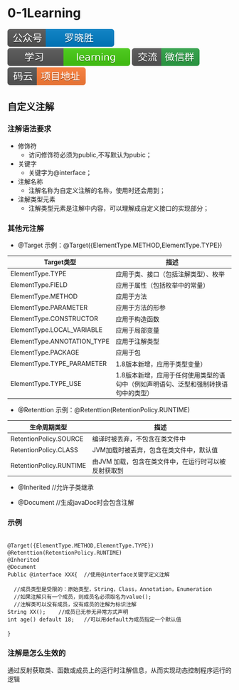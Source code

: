 # 0-1Learning

![alt text](../../static/common/svg/luoxiaosheng.svg "公众号")
![alt text](../../static/common/svg/luoxiaosheng_learning.svg "学习")
![alt text](../../static/common/svg/luoxiaosheng_wechat.svg "微信")
![alt text](../../static/common/svg/luoxiaosheng_gitee.svg "码云")

## 自定义注解

### 注解语法要求
* 修饰符
  * 访问修饰符必须为public,不写默认为pubic；
* 关键字
  * 关键字为@interface；
* 注解名称
  * 注解名称为自定义注解的名称，使用时还会用到；
* 注解类型元素
  * 注解类型元素是注解中内容，可以理解成自定义接口的实现部分；

### 其他元注解

* @Target
    示例：@Target({ElementType.METHOD,ElementType.TYPE})	    

|Target类型	|描述|
| ---- | ---- |
|ElementType.TYPE	|应用于类、接口（包括注解类型）、枚举|
|ElementType.FIELD	|应用于属性（包括枚举中的常量）|
|ElementType.METHOD	|应用于方法|
|ElementType.PARAMETER	|应用于方法的形参|
|ElementType.CONSTRUCTOR	|应用于构造函数|
|ElementType.LOCAL_VARIABLE	|应用于局部变量|
|ElementType.ANNOTATION_TYPE	|应用于注解类型|
|ElementType.PACKAGE	|应用于包|
|ElementType.TYPE_PARAMETER	|1.8版本新增，应用于类型变量）|
|ElementType.TYPE_USE	|1.8版本新增，应用于任何使用类型的语句中（例如声明语句、泛型和强制转换语句中的类型）|

* @Retenttion
    示例：@Retenttion(RetentionPolicy.RUNTIME)	

|生命周期类型	|描述|
| ---- | ---- |
|RetentionPolicy.SOURCE	|编译时被丢弃，不包含在类文件中|
|RetentionPolicy.CLASS	|JVM加载时被丢弃，包含在类文件中，默认值|
|RetentionPolicy.RUNTIME	|由JVM 加载，包含在类文件中，在运行时可以被反射获取到|

* @Inherited	//允许子类继承

* @Document	//生成javaDoc时会包含注解

### 示例
~~~~

@Target({ElementType.METHOD,ElementType.TYPE})
@Retenttion(RetentionPolicy.RUNTIME)
@Inherited
@Document
Public @interface XXX{	//使用@interface关键字定义注解

  //成员类型是受限的：原始类型，String，Class，Annotation，Enumeration
  //如果注解只有一个成员，则成员名必须取名为value();
  //注解类可以没有成员，没有成员的注解为标识注解
String XX();	//成员已无参无异常方式声明 
int age() default 18;	//可以用default为成员指定一个默认值

}
~~~~

### 注解是怎么生效的
通过反射获取类、函数或成员上的运行时注解信息，从而实现动态控制程序运行的逻辑
